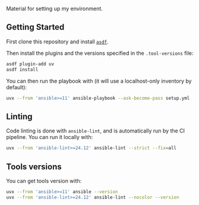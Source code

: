 Material for setting up my environment.

## Getting Started

First clone this repository and install [`asdf`](https://asdf-vm.com/guide/getting-started.html).

Then install the plugins and the versions specified in the `.tool-versions` file:
```bash
asdf plugin-add uv
asdf install
```

You can then run the playbook with (it will use a localhost-only inventory by default):

```bash
uvx --from 'ansible>=11' ansible-playbook --ask-become-pass setup.yml
```

## Linting

Code linting is done with `ansible-lint`, and is automatically run by the CI pipeline. You can run it locally with:

```bash
uvx --from 'ansible-lint>=24.12' ansible-lint --strict --fix=all
```

## Tools versions

You can get tools version with:

```bash
uvx --from 'ansible>=11' ansible --version
uvx --from 'ansible-lint>=24.12' ansible-lint --nocolor --version
```
